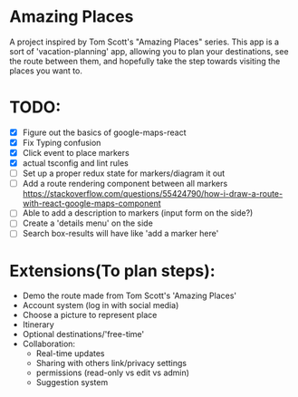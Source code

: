 # Amazing Places

A project inspired by Tom Scott's "Amazing Places" series.
This app is a sort of 'vacation-planning' app, allowing you to plan your destinations, see the route between them,
and hopefully take the step towards visiting the places you want to.

# TODO:
- [x] Figure out the basics of google-maps-react
- [x] Fix Typing confusion
- [x] Click event to place markers
- [x] actual tsconfig and lint rules
- [ ] Set up a proper redux state for markers/diagram it out
- [ ] Add a route rendering component between all markers https://stackoverflow.com/questions/55424790/how-i-draw-a-route-with-react-google-maps-component
- [ ] Able to add a description to markers (input form on the side?)
- [ ] Create a 'details menu' on the side
- [ ] Search box-results will have like 'add a marker here'

# Extensions(To plan steps):
- Demo the route made from Tom Scott's 'Amazing Places'
- Account system (log in with social media)
- Choose a picture to represent place
- Itinerary
- Optional destinations/'free-time'
- Collaboration:
	- Real-time updates
	- Sharing with others link/privacy settings
	- permissions (read-only vs edit vs admin)
    - Suggestion system